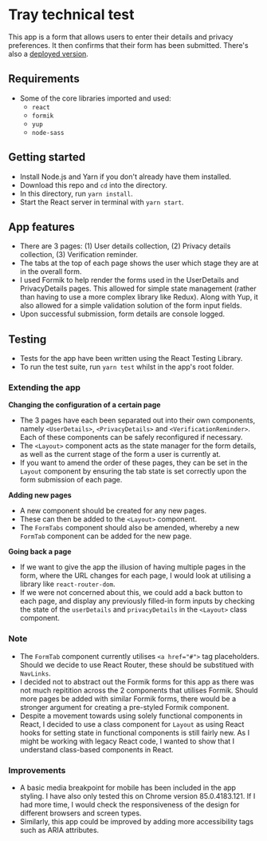 # Tray technical test

This app is a form that allows users to enter their details and privacy preferences. It then confirms that their form has been submitted. There's also a [deployed version](https://julia-tray-form.netlify.app).

## Requirements

- Some of the core libraries imported and used:
  - `react`
  - `formik`
  - `yup`
  - `node-sass`

## Getting started

- Install Node.js and Yarn if you don't already have them installed.
- Download this repo and `cd` into the directory.
- In this directory, run `yarn install`.
- Start the React server in terminal with `yarn start`.

## App features

- There are 3 pages: (1) User details collection, (2) Privacy details collection, (3) Verification reminder.
- The tabs at the top of each page shows the user which stage they are at in the overall form.
- I used Formik to help render the forms used in the UserDetails and PrivacyDetails pages. This allowed for simple state management (rather than having to use a more complex library like Redux). Along with Yup, it also allowed for a simple validation solution of the form input fields.
- Upon successful submission, form details are console logged.

## Testing

- Tests for the app have been written using the React Testing Library.
- To run the test suite, run `yarn test` whilst in the app's root folder.

### Extending the app

**Changing the configuration of a certain page**

- The 3 pages have each been separated out into their own components, namely `<UserDetails>`, `<PrivacyDetails>` and `<VerificationReminder>`. Each of these components can be safely reconfigured if necessary.
- The `<Layout>` component acts as the state manager for the form details, as well as the current stage of the form a user is currently at.
- If you want to amend the order of these pages, they can be set in the `Layout` component by ensuring the tab state is set correctly upon the form submission of each page.

**Adding new pages**

- A new component should be created for any new pages.
- These can then be added to the `<Layout>` component.
- The `FormTabs` component should also be amended, whereby a new `FormTab` component can be added for the new page.

**Going back a page**

- If we want to give the app the illusion of having multiple pages in the form, where the URL changes for each page, I would look at utilising a library like `react-router-dom`.
- If we were not concerned about this, we could add a back button to each page, and display any previously filled-in form inputs by checking the state of the `userDetails` and `privacyDetails` in the `<Layout>` class component.

### Note

- The `FormTab` component currently utilises `<a href="#">` tag placeholders. Should we decide to use React Router, these should be substitued with `NavLinks`.
- I decided not to abstract out the Formik forms for this app as there was not much repitition across the 2 components that utilises Formik. Should more pages be added with similar Formik forms, there would be a stronger argument for creating a pre-styled Formik component.
- Despite a movement towards using solely functional components in React, I decided to use a class component for `Layout` as using React hooks for setting state in functional components is still fairly new. As I might be working with legacy React code, I wanted to show that I understand class-based components in React.

### Improvements

- A basic media breakpoint for mobile has been included in the app styling. I have also only tested this on Chrome version 85.0.4183.121. If I had more time, I would check the responsiveness of the design for different browsers and screen types.
- Similarly, this app could be improved by adding more accessibility tags such as ARIA attributes.
